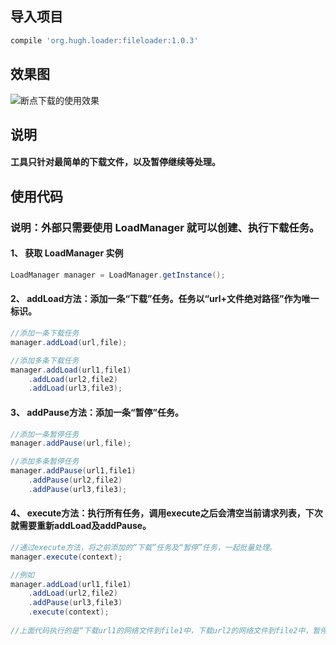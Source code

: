 ## 导入项目
```gradle
compile 'org.hugh.loader:fileloader:1.0.3'
```
## 效果图
![断点下载的使用效果](https://github.com/hy-freedom/pic/raw/master/WarnDialog.gif)

## 说明
#### 工具只针对最简单的下载文件，以及暂停继续等处理。


## 使用代码
### 说明：外部只需要使用 LoadManager 就可以创建、执行下载任务。
#### 1、 获取 LoadManager 实例
```java
LoadManager manager = LoadManager.getInstance();
```
#### 2、 addLoad方法：添加一条“下载”任务。任务以“url+文件绝对路径”作为唯一标识。
```java
//添加一条下载任务
manager.addLoad(url,file);

//添加多条下载任务
manager.addLoad(url1,file1)
	.addLoad(url2,file2)
	.addLoad(url3,file3);
```
#### 3、 addPause方法：添加一条“暂停”任务。
```java
//添加一条暂停任务
manager.addPause(url,file);

//添加多条暂停任务
manager.addPause(url1,file1)
	.addPause(url2,file2)
	.addPause(url3,file3);
```
#### 4、 execute方法：执行所有任务，调用execute之后会清空当前请求列表，下次就需要重新addLoad及addPause。
```java
//通过execute方法，将之前添加的“下载”任务及“暂停”任务，一起批量处理。
manager.execute(context);

//例如
manager.addLoad(url1,file1)
	.addLoad(url2,file2)
	.addPause(url3,file3)
	.execute(context);
	
//上面代码执行的是“下载url1的网络文件到file1中，下载url2的网络文件到file2中，暂停url3的下载任务”。

```

